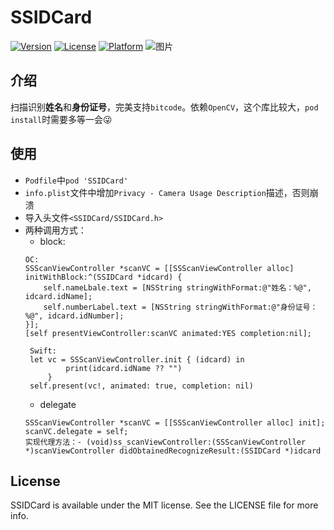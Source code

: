 # SSIDCard

[![Version](https://img.shields.io/cocoapods/v/SSIDCard.svg?style=flat)](https://cocoapods.org/pods/SSIDCard)
[![License](https://img.shields.io/cocoapods/l/SSIDCard.svg?style=flat)](https://cocoapods.org/pods/SSIDCard)
[![Platform](https://img.shields.io/cocoapods/p/SSIDCard.svg?style=flat)](https://cocoapods.org/pods/SSIDCard)
![图片](http://oarzzvu0u.bkt.clouddn.com/ssidcard.gif)
## 介绍
扫描识别**姓名**和**身份证号**，完美支持`bitcode`。依赖`OpenCV`，这个库比较大，`pod install`时需要多等一会😜

## 使用
- `Podfile`中`pod 'SSIDCard'`
- `info.plist`文件中增加`Privacy - Camera Usage Description`描述，否则崩溃
- 导入头文件`<SSIDCard/SSIDCard.h>`
- 两种调用方式：
	- block:
	```
	OC:
	SSScanViewController *scanVC = [[SSScanViewController alloc] initWithBlock:^(SSIDCard *idcard) {
		self.nameLbale.text = [NSString stringWithFormat:@"姓名：%@", idcard.idName];
		self.numberLabel.text = [NSString stringWithFormat:@"身份证号：%@", idcard.idNumber];
	}];
	[self presentViewController:scanVC animated:YES completion:nil];
   ```
   ```
	Swift:
	let vc = SSScanViewController.init { (idcard) in
			print(idcard.idName ?? "")
		}
	self.present(vc!, animated: true, completion: nil)
	```
	- delegate
	```
	SSScanViewController *scanVC = [[SSScanViewController alloc] init];
	scanVC.delegate = self;
	实现代理方法：- (void)ss_scanViewController:(SSScanViewController *)scanViewController didObtainedRecognizeResult:(SSIDCard *)idcard
	```

## License

SSIDCard is available under the MIT license. See the LICENSE file for more info.

